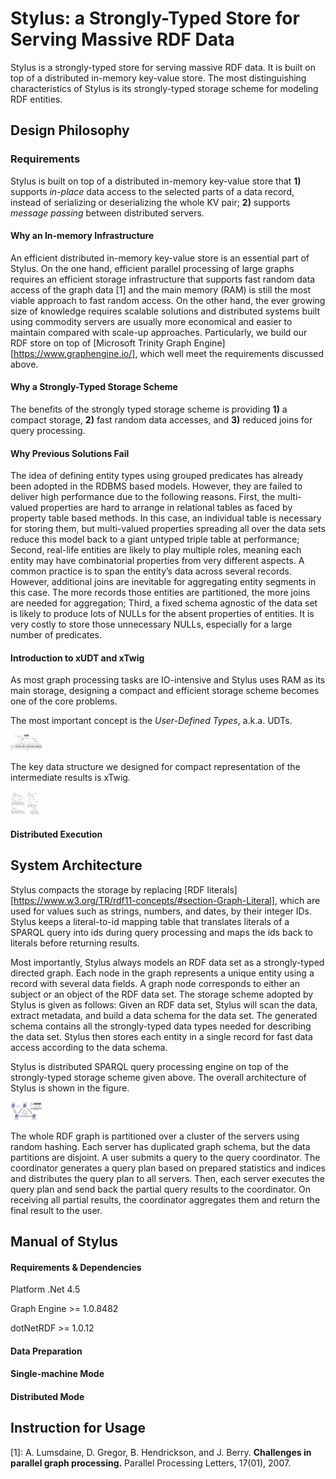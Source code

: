 Stylus: a Strongly-Typed Store for Serving Massive RDF Data
===========================================================

Stylus is a strongly-typed store for serving massive RDF data. It is built on top of a distributed in-memory key-value store. The most distinguishing characteristics of Stylus is its strongly-typed storage scheme for modeling RDF entities. 


## Design Philosophy
### Requirements

Stylus is built on top of a distributed in-memory key-value store that **1)** supports *in-place* data access to the selected parts of a data record, instead of serializing or deserializing the whole KV pair; **2)** supports *message passing* between distributed servers.

#### Why an In-memory Infrastructure

An efficient distributed in-memory key-value store is an essential part of Stylus. On the one hand, efficient parallel processing of large graphs requires an efficient storage infrastructure that supports fast random data
access of the graph data [1] and the main memory (RAM) is still the most viable approach to fast random access. On the other hand, the ever growing size of knowledge requires scalable solutions and distributed systems built using commodity servers are usually more economical and easier to maintain compared with scale-up approaches. Particularly, we build our RDF store on top of [Microsoft Trinity Graph Engine][https://www.graphengine.io/], which well meet the requirements discussed above.

#### Why a Strongly-Typed Storage Scheme
The benefits of the strongly typed storage scheme is providing **1)** a compact storage,  **2)** fast random data accesses, and **3)** reduced joins for query processing.

#### Why Previous Solutions Fail

The idea of defining entity types using grouped predicates has already been adopted in the RDBMS based models. However, they are failed to deliver high performance due to the following reasons. First, the multi-valued properties are hard to arrange in relational tables as faced by property table based methods. In this case, an individual table is necessary for storing them, but multi-valued properties spreading all over the data sets reduce this model back to a giant untyped triple table at performance; Second, real-life entities are likely to play multiple roles, meaning each entity may have combinatorial properties from very different aspects. A common practice is to span the entity’s data across several records. However, additional joins are inevitable for aggregating entity segments in this case. The more records those entities are partitioned, the more joins are needed for aggregation; Third, a fixed schema agnostic of the data set is likely to produce lots of NULLs for the absent properties of entities. It is very costly to store those unnecessary NULLs, especially for a large number of predicates.

#### Introduction to xUDT and xTwig
As most graph processing tasks are IO-intensive and Stylus uses RAM as its main storage, designing a compact and efficient storage scheme becomes one of the core problems.

The most important concept is the *User-Defined Types*, a.k.a. UDTs. 

<img src="https://github.com/SoulSight/Stylus/blob/master/res/Figures/xUDT_Illustration.png" alt="xUDT Illustration" style="width: 50px;"/>

The key data structure we designed for compact representation of the intermediate results is xTwig.

<img src="https://github.com/SoulSight/Stylus/blob/master/res/Figures/xTwig.png" alt="xTwig Examples" style="width: 50px;"/>

#### Distributed Execution

## System Architecture 

Stylus compacts the storage by replacing [RDF literals][https://www.w3.org/TR/rdf11-concepts/#section-Graph-Literal], which are used for values such as strings, numbers, and dates, by their integer IDs. Stylus keeps a literal-to-id mapping table that translates literals of a SPARQL query into ids during query processing and maps the ids back to literals before returning results.

Most importantly, Stylus always models an RDF data set as a strongly-typed directed graph. Each node in the graph represents a unique entity using a record with several data fields. A graph node corresponds to either an subject or an object of the RDF data set. The storage scheme adopted by Stylus is given as follows: Given an RDF data set, Stylus will scan the data, extract metadata, and build a data schema for the data set. The generated schema contains all the strongly-typed data types needed for describing the data set. Stylus then stores each entity in a single record for fast data access according to the data schema.

Stylus is distributed SPARQL query processing engine on top of the strongly-typed storage scheme given above. The overall architecture of Stylus is shown in the figure. 

<img src="https://github.com/SoulSight/Stylus/blob/master/res/Figures/ServingDesign.png" alt="Architecture Overview of Stylus" style="width: 50px;"/>

The whole RDF graph is partitioned over a cluster of the servers using random hashing. Each server has duplicated graph schema, but the data partitions are disjoint. A user submits a query to the query coordinator. The coordinator generates a query plan based on prepared statistics and indices and distributes the query plan to all servers. Then, each server executes the query plan and send back the partial query results to the coordinator. On receiving all partial results, the coordinator aggregates them and return the final result to the user.

## Manual of Stylus

#### Requirements & Dependencies

Platform .Net 4.5

Graph Engine >= 1.0.8482

dotNetRDF >= 1.0.12

#### Data Preparation

#### Single-machine Mode

#### Distributed Mode

## Instruction for Usage

[1]: A. Lumsdaine, D. Gregor, B. Hendrickson, and J. Berry. **Challenges in parallel graph processing.** Parallel Processing Letters, 17(01), 2007.
